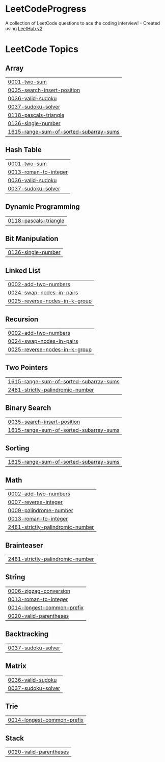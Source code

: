 # LeetCodeProgress
A collection of LeetCode questions to ace the coding interview! - Created using [LeetHub v2](https://github.com/arunbhardwaj/LeetHub-2.0)

<!---LeetCode Topics Start-->
# LeetCode Topics
## Array
|  |
| ------- |
| [0001-two-sum](https://github.com/Giulio899/LeetCodeProgress/tree/master/0001-two-sum) |
| [0035-search-insert-position](https://github.com/Giulio899/LeetCodeProgress/tree/master/0035-search-insert-position) |
| [0036-valid-sudoku](https://github.com/Giulio899/LeetCodeProgress/tree/master/0036-valid-sudoku) |
| [0037-sudoku-solver](https://github.com/Giulio899/LeetCodeProgress/tree/master/0037-sudoku-solver) |
| [0118-pascals-triangle](https://github.com/Giulio899/LeetCodeProgress/tree/master/0118-pascals-triangle) |
| [0136-single-number](https://github.com/Giulio899/LeetCodeProgress/tree/master/0136-single-number) |
| [1615-range-sum-of-sorted-subarray-sums](https://github.com/Giulio899/LeetCodeProgress/tree/master/1615-range-sum-of-sorted-subarray-sums) |
## Hash Table
|  |
| ------- |
| [0001-two-sum](https://github.com/Giulio899/LeetCodeProgress/tree/master/0001-two-sum) |
| [0013-roman-to-integer](https://github.com/Giulio899/LeetCodeProgress/tree/master/0013-roman-to-integer) |
| [0036-valid-sudoku](https://github.com/Giulio899/LeetCodeProgress/tree/master/0036-valid-sudoku) |
| [0037-sudoku-solver](https://github.com/Giulio899/LeetCodeProgress/tree/master/0037-sudoku-solver) |
## Dynamic Programming
|  |
| ------- |
| [0118-pascals-triangle](https://github.com/Giulio899/LeetCodeProgress/tree/master/0118-pascals-triangle) |
## Bit Manipulation
|  |
| ------- |
| [0136-single-number](https://github.com/Giulio899/LeetCodeProgress/tree/master/0136-single-number) |
## Linked List
|  |
| ------- |
| [0002-add-two-numbers](https://github.com/Giulio899/LeetCodeProgress/tree/master/0002-add-two-numbers) |
| [0024-swap-nodes-in-pairs](https://github.com/Giulio899/LeetCodeProgress/tree/master/0024-swap-nodes-in-pairs) |
| [0025-reverse-nodes-in-k-group](https://github.com/Giulio899/LeetCodeProgress/tree/master/0025-reverse-nodes-in-k-group) |
## Recursion
|  |
| ------- |
| [0002-add-two-numbers](https://github.com/Giulio899/LeetCodeProgress/tree/master/0002-add-two-numbers) |
| [0024-swap-nodes-in-pairs](https://github.com/Giulio899/LeetCodeProgress/tree/master/0024-swap-nodes-in-pairs) |
| [0025-reverse-nodes-in-k-group](https://github.com/Giulio899/LeetCodeProgress/tree/master/0025-reverse-nodes-in-k-group) |
## Two Pointers
|  |
| ------- |
| [1615-range-sum-of-sorted-subarray-sums](https://github.com/Giulio899/LeetCodeProgress/tree/master/1615-range-sum-of-sorted-subarray-sums) |
| [2481-strictly-palindromic-number](https://github.com/Giulio899/LeetCodeProgress/tree/master/2481-strictly-palindromic-number) |
## Binary Search
|  |
| ------- |
| [0035-search-insert-position](https://github.com/Giulio899/LeetCodeProgress/tree/master/0035-search-insert-position) |
| [1615-range-sum-of-sorted-subarray-sums](https://github.com/Giulio899/LeetCodeProgress/tree/master/1615-range-sum-of-sorted-subarray-sums) |
## Sorting
|  |
| ------- |
| [1615-range-sum-of-sorted-subarray-sums](https://github.com/Giulio899/LeetCodeProgress/tree/master/1615-range-sum-of-sorted-subarray-sums) |
## Math
|  |
| ------- |
| [0002-add-two-numbers](https://github.com/Giulio899/LeetCodeProgress/tree/master/0002-add-two-numbers) |
| [0007-reverse-integer](https://github.com/Giulio899/LeetCodeProgress/tree/master/0007-reverse-integer) |
| [0009-palindrome-number](https://github.com/Giulio899/LeetCodeProgress/tree/master/0009-palindrome-number) |
| [0013-roman-to-integer](https://github.com/Giulio899/LeetCodeProgress/tree/master/0013-roman-to-integer) |
| [2481-strictly-palindromic-number](https://github.com/Giulio899/LeetCodeProgress/tree/master/2481-strictly-palindromic-number) |
## Brainteaser
|  |
| ------- |
| [2481-strictly-palindromic-number](https://github.com/Giulio899/LeetCodeProgress/tree/master/2481-strictly-palindromic-number) |
## String
|  |
| ------- |
| [0006-zigzag-conversion](https://github.com/Giulio899/LeetCodeProgress/tree/master/0006-zigzag-conversion) |
| [0013-roman-to-integer](https://github.com/Giulio899/LeetCodeProgress/tree/master/0013-roman-to-integer) |
| [0014-longest-common-prefix](https://github.com/Giulio899/LeetCodeProgress/tree/master/0014-longest-common-prefix) |
| [0020-valid-parentheses](https://github.com/Giulio899/LeetCodeProgress/tree/master/0020-valid-parentheses) |
## Backtracking
|  |
| ------- |
| [0037-sudoku-solver](https://github.com/Giulio899/LeetCodeProgress/tree/master/0037-sudoku-solver) |
## Matrix
|  |
| ------- |
| [0036-valid-sudoku](https://github.com/Giulio899/LeetCodeProgress/tree/master/0036-valid-sudoku) |
| [0037-sudoku-solver](https://github.com/Giulio899/LeetCodeProgress/tree/master/0037-sudoku-solver) |
## Trie
|  |
| ------- |
| [0014-longest-common-prefix](https://github.com/Giulio899/LeetCodeProgress/tree/master/0014-longest-common-prefix) |
## Stack
|  |
| ------- |
| [0020-valid-parentheses](https://github.com/Giulio899/LeetCodeProgress/tree/master/0020-valid-parentheses) |
<!---LeetCode Topics End-->